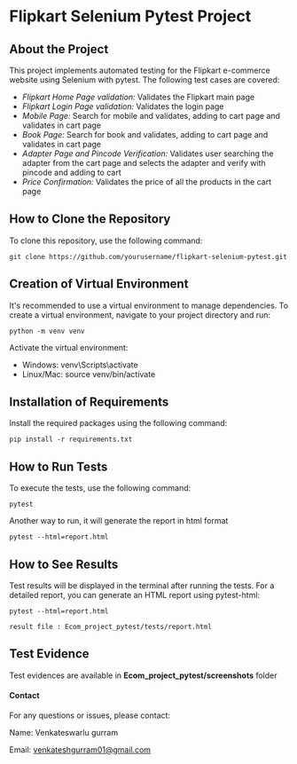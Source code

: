 # Flipkart Selenium Pytest Project

## About the Project

This project implements automated testing for the Flipkart e-commerce website using Selenium with pytest. The following test cases are covered:

- *Flipkart Home Page validation:* Validates the Flipkart main page
- *Flipkart Login Page validation:* Validates the login page
- *Mobile Page:* Search for mobile and validates, adding to cart page and validates in cart page
- *Book Page:* Search for book and validates, adding to cart page and validates in cart page
- *Adapter Page and Pincode Verification:* Validates user searching the adapter from the cart page and selects the adapter and verify with pincode and adding to cart
- *Price Confirmation:* Validates the price of all the products in the cart page


## How to Clone the Repository

To clone this repository, use the following command:
```
git clone https://github.com/yourusername/flipkart-selenium-pytest.git
```

## Creation of Virtual Environment
It's recommended to use a virtual environment to manage dependencies. To create a virtual environment, navigate to your project directory and run:


```
python -m venv venv
```
Activate the virtual environment:

- Windows: venv\Scripts\activate
- Linux/Mac: source venv/bin/activate

## Installation of Requirements
Install the required packages using the following command:

```
pip install -r requirements.txt
```

## How to Run Tests
To execute the tests, use the following command:
```
pytest 
```
Another way to run, it will generate the report in html format
```
pytest --html=report.html
```
## How to See Results
Test results will be displayed in the terminal after running the tests. For a detailed report, you can generate an HTML report using pytest-html:

```
pytest --html=report.html
```
```
result file : Ecom_project_pytest/tests/report.html
```

## Test Evidence

Test evidences are available in **Ecom_project_pytest/screenshots** folder


#### Contact
For any questions or issues, please contact:

Name: Venkateswarlu gurram

Email: venkateshgurram01@gmail.com